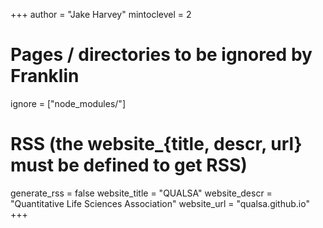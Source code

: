 +++
author = "Jake Harvey"
mintoclevel = 2

# Pages / directories to be ignored by Franklin
ignore = ["node_modules/"]

# RSS (the website_{title, descr, url} must be defined to get RSS)
generate_rss = false 
website_title = "QUALSA"
website_descr = "Quantitative Life Sciences Association"
website_url   = "qualsa.github.io"
+++
